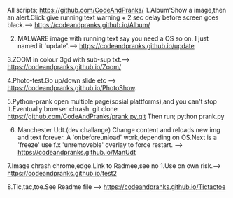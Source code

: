 All scripts; https://github.com/CodeAndPranks/
1.'Album'Show a image,then an alert.Click give running text warning + 2 sec delay before screen goes black.--> https://codeandpranks.github.io/Album/ 

2. MALWARE image with running text say you need a OS so on.
I just named it 'update'.--> https://codeandpranks.github.io/update

3.ZOOM in colour 3gd with sub-sup txt.--> https://codeandpranks.github.io/Zoom/

4.Photo-test.Go up/down slide etc --> https://codeandpranks.github.io/PhotoShow.

5.Python-prank open multiple page(sosial plattforms),and you can't stop it.Eventually browser chrash.
git clone  https://github.com/CodeAndPranks/prank.py.git
Then run; python prank.py

6. Manchester Udt.(dev challange)
Change content and reloads new img and text forever.
A 'onbeforeunload' work,depending on OS.Next is a 'freeze' use f.x 'unremoveble' overlay to force restart. --> https://codeandpranks.github.io/ManUdt

7.Image chrash chrome,edge.Link to Radmee,see no 1.Use on own risk.--> https://codeandpranks.github.io/test2

8.Tic,tac,toe.See Readme file --> https://codeandpranks.github.io/Tictactoe
